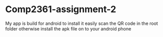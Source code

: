 # Comp2361-assignment-2
My app is build for android
to install it easily scan the QR code in the root folder
otherwise install the apk file on to your android phone